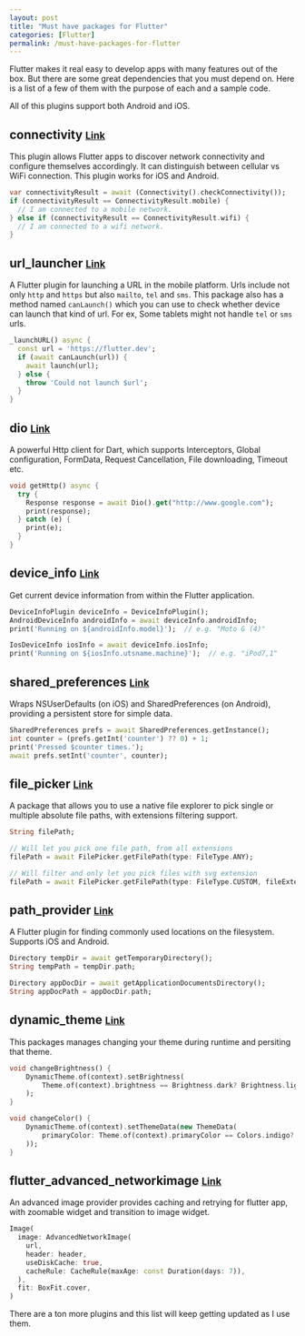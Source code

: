 ```yaml
---
layout: post
title: "Must have packages for Flutter"
categories: [Flutter]
permalink: /must-have-packages-for-flutter
---
```


Flutter makes it real easy to develop apps with many features out of the box. But there are some great dependencies that you must depend on. Here is a list of a few of them with the purpose of each and a sample code.

All of this plugins support both Android and iOS.

## connectivity <span style="font-size: 17px;"><a href="https://pub.dev/packages/connectivity" target="_blank">Link</a></span>

This plugin allows Flutter apps to discover network connectivity and configure themselves accordingly. It can distinguish between cellular vs WiFi connection. This plugin works for iOS and Android.

```dart
var connectivityResult = await (Connectivity().checkConnectivity());
if (connectivityResult == ConnectivityResult.mobile) {
  // I am connected to a mobile network.
} else if (connectivityResult == ConnectivityResult.wifi) {
  // I am connected to a wifi network.
}
```

## url_launcher <span style="font-size: 17px;"><a href="https://pub.dev/packages/url_launcher" target="_blank">Link</a></span>

A Flutter plugin for launching a URL in the mobile platform. Urls include not only `http` and `https` but also `mailto`, `tel` and `sms`. This package also has a method named `canLaunch()` which you can use to check whether device can launch that kind of url. For ex, Some tablets might not handle `tel` or `sms` urls.

```dart
_launchURL() async {
  const url = 'https://flutter.dev';
  if (await canLaunch(url)) {
    await launch(url);
  } else {
    throw 'Could not launch $url';
  }
}
```

## dio <span style="font-size: 17px;"><a href="https://pub.dev/packages/dio" target="_blank">Link</a></span>

A powerful Http client for Dart, which supports Interceptors, Global configuration, FormData, Request Cancellation, File downloading, Timeout etc.

```dart
void getHttp() async {
  try {
    Response response = await Dio().get("http://www.google.com");
    print(response);
  } catch (e) {
    print(e);
  }
}
```

## device_info <span style="font-size: 17px;"><a href="https://pub.dev/packages/device_info" target="_blank">Link</a></span>

Get current device information from within the Flutter application.

```dart
DeviceInfoPlugin deviceInfo = DeviceInfoPlugin();
AndroidDeviceInfo androidInfo = await deviceInfo.androidInfo;
print('Running on ${androidInfo.model}');  // e.g. "Moto G (4)"

IosDeviceInfo iosInfo = await deviceInfo.iosInfo;
print('Running on ${iosInfo.utsname.machine}');  // e.g. "iPod7,1"
```

## shared_preferences <span style="font-size: 17px;"><a href="https://pub.dev/packages/shared_preferences" target="_blank">Link</a></span>

Wraps NSUserDefaults (on iOS) and SharedPreferences (on Android), providing a persistent store for simple data.

```dart
SharedPreferences prefs = await SharedPreferences.getInstance();
int counter = (prefs.getInt('counter') ?? 0) + 1;
print('Pressed $counter times.');
await prefs.setInt('counter', counter);
```

## file_picker <span style="font-size: 17px;"><a href="https://pub.dev/packages/file_picker" target="_blank">Link</a></span>

A package that allows you to use a native file explorer to pick single or multiple absolute file paths, with extensions filtering support.

```dart
String filePath;

// Will let you pick one file path, from all extensions
filePath = await FilePicker.getFilePath(type: FileType.ANY);

// Will filter and only let you pick files with svg extension
filePath = await FilePicker.getFilePath(type: FileType.CUSTOM, fileExtension: 'svg')
```

## path_provider <span style="font-size: 17px;"><a href="https://pub.dev/packages/path_provider" target="_blank">Link</a></span>

A Flutter plugin for finding commonly used locations on the filesystem. Supports iOS and Android.

```dart
Directory tempDir = await getTemporaryDirectory();
String tempPath = tempDir.path;

Directory appDocDir = await getApplicationDocumentsDirectory();
String appDocPath = appDocDir.path;
```

## dynamic_theme <span style="font-size: 17px;"><a href="https://pub.dev/packages/dynamic_theme" target="_blank">Link</a></span>

This packages manages changing your theme during runtime and persiting that theme.

```dart
void changeBrightness() {
    DynamicTheme.of(context).setBrightness(
        Theme.of(context).brightness == Brightness.dark? Brightness.light: Brightness.dark,
    );
}

void changeColor() {
    DynamicTheme.of(context).setThemeData(new ThemeData(
        primaryColor: Theme.of(context).primaryColor == Colors.indigo? Colors.red: Colors.indigo
    ));
}
```

## flutter_advanced_networkimage <span style="font-size: 17px;"><a href="https://pub.dev/packages/flutter_advanced_networkimage" target="_blank">Link</a></span>

An advanced image provider provides caching and retrying for flutter app, with zoomable widget and transition to image widget.

```dart
Image(
  image: AdvancedNetworkImage(
    url,
    header: header,
    useDiskCache: true,
    cacheRule: CacheRule(maxAge: const Duration(days: 7)),
  ),
  fit: BoxFit.cover,
)
```

There are a ton more plugins and this list will keep getting updated as I use them.
